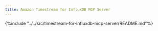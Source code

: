 ```yaml
---
title: Amazon Timestream for InfluxDB MCP Server
---
```


{%include "../../src/timestream-for-influxdb-mcp-server/README.md"%}
